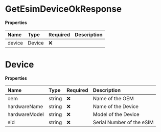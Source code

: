 # GetEsimDeviceOkResponse

**Properties**

| Name   | Type   | Required | Description |
| :----- | :----- | :------- | :---------- |
| device | Device | ❌       |             |

# Device

**Properties**

| Name          | Type   | Required | Description               |
| :------------ | :----- | :------- | :------------------------ |
| oem           | string | ❌       | Name of the OEM           |
| hardwareName  | string | ❌       | Name of the Device        |
| hardwareModel | string | ❌       | Model of the Device       |
| eid           | string | ❌       | Serial Number of the eSIM |
